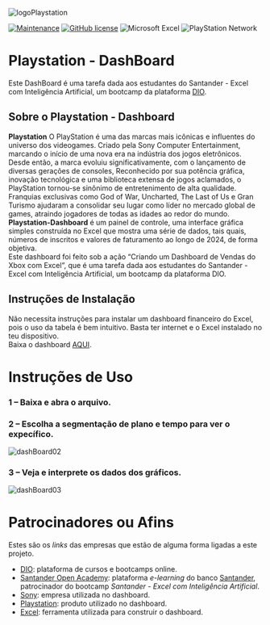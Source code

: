 ![logoPlaystation](https://github.com/user-attachments/assets/01d2b8dc-c0b4-451a-a913-5dcf5236362f)

[![Maintenance](https://img.shields.io/badge/Maintained%3F-yes-green.svg)](https://GitHub.com/Naereen/StrapDown.js/graphs/commit-activity)
[![GitHub license]([https://img.shields.io/github/license/Naereen/StrapDown.js.svg)](https://github.com/Naereen/StrapDown.js/blob/master/LICENSE](https://github.com/MARSELO10/atividadeDioSantanderExcel03/blob/main/LICENSE))
![Microsoft Excel](https://img.shields.io/badge/Microsoft_Excel-217346?style=for-the-badge&logo=microsoft-excel&logoColor=white)
![PlayStation Network](https://img.shields.io/badge/PSN-%230070D1.svg?style=for-the-badge&logo=Playstation&logoColor=white)


# Playstation - DashBoard
Este DashBoard é uma tarefa dada aos estudantes do Santander - Excel com Inteligência Artificial, um bootcamp da plataforma [DIO](https://www.dio.me/). 

## Sobre o Playstation - Dashboard
**Playstation** O PlayStation é uma das marcas mais icônicas e influentes do universo dos videogames. Criado pela Sony Computer Entertainment,  marcando o início de uma nova era na indústria dos jogos eletrônicos. Desde então, a marca evoluiu significativamente, com o lançamento de diversas gerações de consoles, Reconhecido por sua potência gráfica, inovação tecnológica e uma biblioteca extensa de jogos aclamados, o PlayStation tornou-se sinônimo de entretenimento de alta qualidade. Franquias exclusivas como God of War, Uncharted, The Last of Us e Gran Turismo ajudaram a consolidar seu lugar como líder no mercado global de games, atraindo jogadores de todas as idades ao redor do mundo.\
**Playstation-Dashboard** é um painel de controle, uma interface gráfica simples construída no Excel que mostra uma série de dados, tais quais, números de inscritos e valores de faturamento ao longo de 2024, de forma objetiva.\
Este dashboard foi feito sob a ação “Criando um Dashboard de Vendas do Xbox com Excel”, que é uma tarefa  dada aos estudantes do Santander - Excel com Inteligência Artificial, um bootcamp da plataforma DIO.

## Instruções de Instalação
Não necessita instruções para instalar um dashboard financeiro do Excel, pois o uso da tabela é bem intuitivo. Basta ter internet e o Excel instalado no teu dispositivo.\
Baixa o dashboard [AQUI](https://github.com/MARSELO10/atividadeDioSantanderExcel03/blob/main/projetoDashBoardExcel.xlsx).

# Instruções de Uso

### 1 – Baixa e abra o arquivo. 
### 2 – Escolha a segmentação de plano e tempo para ver o expecífico.
![dashBoard02](https://github.com/user-attachments/assets/d3dc9efd-7bc6-4b17-9d71-cf3131d82ad1)

### 3 – Veja e interprete os dados dos gráficos.
![dashBoard03](https://github.com/user-attachments/assets/0e2a7555-ad08-4e1c-b29b-51bb3e931164)

# Patrocinadores ou Afins
Estes são os *links* das empresas que estão de alguma forma ligadas a este projeto.
- [DIO](https://www.dio.me/): plataforma de cursos e bootcamps online.
- [Santander Open Academy](https://www.santanderopenacademy.com/pt_br/index.html): plataforma *e-learning* do banco [Santander](https://www.santander.com.br/), patrocinador do bootcamp *Santander - Excel com Inteligência Artificial*.
- [Sony](https://www.sony.com.br/): empresa utilizada no dashboard.
- [Playstation](https://www.playstation.com/pt-br/): produto utilizado no dashboard.
- [Excel](https://www.microsoft.com/pt-br/microsoft-365/excel): ferramenta utilizada para construir o dashboard.

